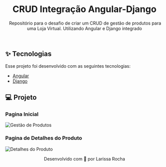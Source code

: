 <h1 align="center">
  CRUD Integração Angular-Django
</h1>

<p align="center">

 <img src="" alt="" />
  Repositório para o desafio de criar um CRUD de  gestão de produtos para uma Loja Virtual. Utilizando Angular e Django integrado
</p>
<br>

## ✨ Tecnologias

Esse projeto foi desenvolvido com as seguintes tecnologias:


- [Angular](https://angular.io/)
- [Django](https://www.djangoproject.com/)

## 💻 Projeto

### Pagina Inicial

<img src="https://firebasestorage.googleapis.com/v0/b/fpf-loja-7b558.appspot.com/o/Screenshot%202021-12-08%20160357.png?alt=media&token=32f5ee54-199b-4ec1-8624-9ab4ffd1044c" alt="Gestão de Produtos" />

### Pagina de Detalhes do Produto

<img src="https://firebasestorage.googleapis.com/v0/b/fpf-loja-7b558.appspot.com/o/Screenshot%202021-12-08%20160638.png?alt=media&token=0433dd5d-3963-405d-a900-7e405a2038da" alt="Detalhes do Produto" />
<br>

<p align="center">Desenvolvido com 💜 por Larissa Rocha</p>


